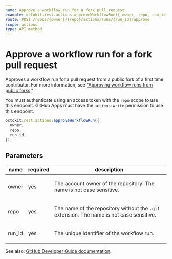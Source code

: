 ```yaml
---
name: Approve a workflow run for a fork pull request
example: octokit.rest.actions.approveWorkflowRun({ owner, repo, run_id })
route: POST /repos/{owner}/{repo}/actions/runs/{run_id}/approve
scope: actions
type: API method
---
```


# Approve a workflow run for a fork pull request

Approves a workflow run for a pull request from a public fork of a first time contributor. For more information, see ["Approving workflow runs from public forks](https://docs.github.com/actions/managing-workflow-runs/approving-workflow-runs-from-public-forks)."

You must authenticate using an access token with the `repo` scope to use this endpoint. GitHub Apps must have the `actions:write` permission to use this endpoint.

```js
octokit.rest.actions.approveWorkflowRun({
  owner,
  repo,
  run_id,
});
```

## Parameters

<table>
  <thead>
    <tr>
      <th>name</th>
      <th>required</th>
      <th>description</th>
    </tr>
  </thead>
  <tbody>
    <tr><td>owner</td><td>yes</td><td>

The account owner of the repository. The name is not case sensitive.

</td></tr>
<tr><td>repo</td><td>yes</td><td>

The name of the repository without the `.git` extension. The name is not case sensitive.

</td></tr>
<tr><td>run_id</td><td>yes</td><td>

The unique identifier of the workflow run.

</td></tr>
  </tbody>
</table>

See also: [GitHub Developer Guide documentation](https://docs.github.com/rest/reference/actions#approve-a-workflow-run-for-a-fork-pull-request).
